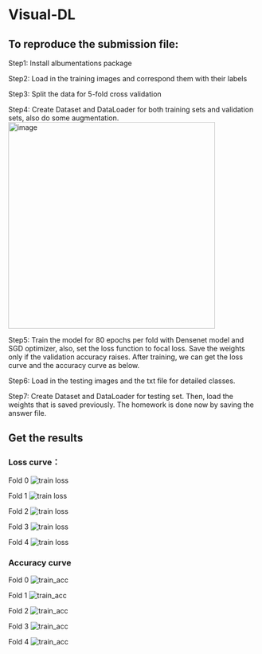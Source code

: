 # Visual-DL

## To reproduce the submission file:

Step1: Install albumentations package 

Step2: Load in the training images and correspond them with their labels

Step3: Split the data for 5-fold cross validation

Step4: Create Dataset and DataLoader for both training sets and validation sets, also do some augmentation.
<img width="415" alt="image" src="https://user-images.githubusercontent.com/77607182/139598172-a9dd0139-8829-4f51-9d48-32b23537f040.png">


Step5: Train the model for 80 epochs per fold with Densenet model and SGD optimizer, also, set the loss function to focal loss. Save the weights only if the validation accuracy raises. After training, we can get the loss curve and the accuracy curve as below.

Step6: Load in the testing images and the txt file for detailed classes.

Step7: Create Dataset and DataLoader for testing set. Then, load the weights that is saved previously. The homework is done now by saving the answer file.

## Get the results

### Loss curve：

Fold 0
![train loss](https://user-images.githubusercontent.com/77607182/139598076-cd8bbbbd-8a38-41e9-a171-5148344eb81f.jpeg)

 
Fold 1
![train loss](https://user-images.githubusercontent.com/77607182/139598119-96d4ca4e-2b9a-44bb-9000-91eae28886da.jpeg)
 
Fold 2
![train loss](https://user-images.githubusercontent.com/77607182/139598135-509d02eb-1ca7-42b1-9db7-232467fced2a.jpeg)
 
Fold 3
![train loss](https://user-images.githubusercontent.com/77607182/139598143-b4efae96-897b-4dfe-9cfc-54a1281f4602.jpeg)
 
Fold 4
![train loss](https://user-images.githubusercontent.com/77607182/139598151-897b0978-b131-45e8-b532-e0441f847cdc.jpeg)
 
### Accuracy curve

Fold 0 
 ![train_acc](https://user-images.githubusercontent.com/77607182/139598114-a5466432-aafe-420b-a0cd-fbf098ffe165.jpeg)

Fold 1
 ![train_acc](https://user-images.githubusercontent.com/77607182/139598121-156fe8f1-a63a-4924-a646-fc75f92248a3.jpeg)

Fold 2
![train_acc](https://user-images.githubusercontent.com/77607182/139598140-5d77a739-479d-48cb-8fcc-671064fdecf3.jpeg)
 
Fold 3
![train_acc](https://user-images.githubusercontent.com/77607182/139598146-c5fd23a9-e6ad-4fea-a117-b2dbad879300.jpeg)
 
Fold 4
![train_acc](https://user-images.githubusercontent.com/77607182/139598158-d7b5e596-714a-41a4-88bf-f09a52d84cb7.jpeg)
 
